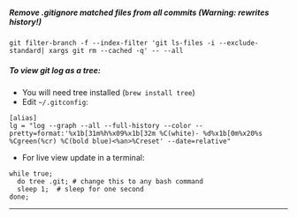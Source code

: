 ##### Remove .gitignore matched files from all commits (Warning: rewrites history!)
```
git filter-branch -f --index-filter 'git ls-files -i --exclude-standard| xargs git rm --cached -q' -- --all
```


##### To view git log as a tree:

- You will need tree installed (`brew install tree`)
- Edit `~/.gitconfig`:

```
[alias]
lg = "log --graph --all --full-history --color --pretty=format:'%x1b[31m%h%x09%x1b[32m %C(white)- %d%x1b[0m%x20%s %Cgreen(%cr) %C(bold blue)<%an>%Creset' --date=relative"
```
- For live view update in a terminal:

```
while true; 
  do tree .git; # change this to any bash command
  sleep 1;  # sleep for one second
done;
```

---
